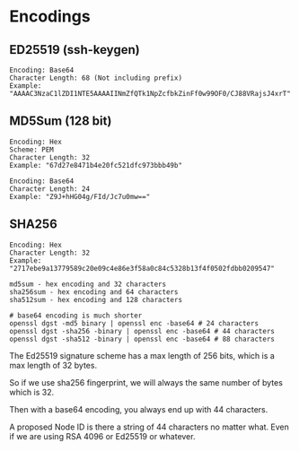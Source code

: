 
# Encodings
## ED25519 (ssh-keygen)
```
Encoding: Base64
Character Length: 68 (Not including prefix)
Example: "AAAAC3NzaC1lZDI1NTE5AAAAIINmZfQTk1NpZcfbkZinFf0w99OF0/CJ88VRajsJ4xrT"
```

## MD5Sum (128 bit)
```
Encoding: Hex
Scheme: PEM
Character Length: 32
Example: "67d27e8471b4e20fc521dfc973bbb49b"
```

```
Encoding: Base64
Character Length: 24
Example: "Z9J+hHG04g/FId/Jc7u0mw=="
```

## SHA256
```
Encoding: Hex
Character Length: 32
Example: "2717ebe9a13779589c20e09c4e86e3f58a0c84c5328b13f4f0502fdbb0209547"
```

```
md5sum - hex encoding and 32 characters
sha256sum - hex encoding and 64 characters
sha512sum - hex encoding and 128 characters

# base64 encoding is much shorter
openssl dgst -md5 binary | openssl enc -base64 # 24 characters
openssl dgst -sha256 -binary | openssl enc -base64 # 44 characters
openssl dgst -sha512 -binary | openssl enc -base64 # 88 characters
```

The Ed25519 signature scheme has a max length of 256 bits, which is a max length of 32 bytes.

So if we use sha256 fingerprint, we will always the same number of bytes which is 32.

Then with a base64 encoding, you always end up with 44 characters.

A proposed Node ID is there a string of 44 characters no matter what. Even if we are using RSA 4096 or Ed25519 or whatever.
